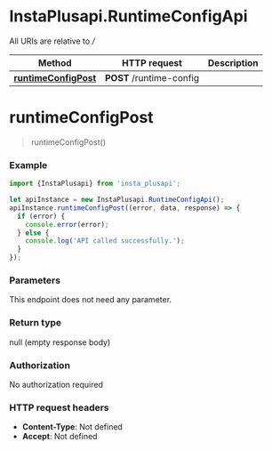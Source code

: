 # InstaPlusapi.RuntimeConfigApi

All URIs are relative to */*

Method | HTTP request | Description
------------- | ------------- | -------------
[**runtimeConfigPost**](RuntimeConfigApi.md#runtimeConfigPost) | **POST** /runtime-config | 

<a name="runtimeConfigPost"></a>
# **runtimeConfigPost**
> runtimeConfigPost()



### Example
```javascript
import {InstaPlusapi} from 'insta_plusapi';

let apiInstance = new InstaPlusapi.RuntimeConfigApi();
apiInstance.runtimeConfigPost((error, data, response) => {
  if (error) {
    console.error(error);
  } else {
    console.log('API called successfully.');
  }
});
```

### Parameters
This endpoint does not need any parameter.

### Return type

null (empty response body)

### Authorization

No authorization required

### HTTP request headers

 - **Content-Type**: Not defined
 - **Accept**: Not defined

